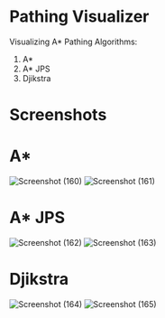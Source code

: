 # Pathing Visualizer
 Visualizing A* Pathing
 Algorithms:
  1. A*
  2. A* JPS
  3. Djikstra
 
# Screenshots
 # A*
  ![Screenshot (160)](https://user-images.githubusercontent.com/67669987/88447045-13fff300-cde4-11ea-99e4-73147f410c56.png)
  ![Screenshot (161)](https://user-images.githubusercontent.com/67669987/88447048-15c9b680-cde4-11ea-9f1f-47980cce2c9a.png)
 # A* JPS
  ![Screenshot (162)](https://user-images.githubusercontent.com/67669987/88447049-16fae380-cde4-11ea-986c-167cd4cd4793.png)
  ![Screenshot (163)](https://user-images.githubusercontent.com/67669987/88447051-18c4a700-cde4-11ea-955d-1f5f451544a9.png)
 # Djikstra
  ![Screenshot (164)](https://user-images.githubusercontent.com/67669987/88447052-1a8e6a80-cde4-11ea-9448-61af70e91681.png)
  ![Screenshot (165)](https://user-images.githubusercontent.com/67669987/88447055-1c582e00-cde4-11ea-894c-edf7610d9f89.png)
